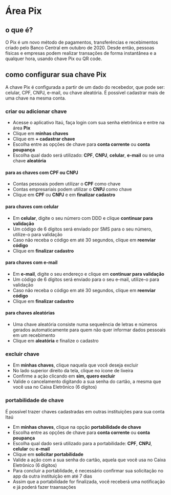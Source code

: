# Área Pix
## o que é? 
O Pix é um novo método de pagamentos, transferências e recebimentos criado pelo Banco Central em outubro de 2020. Desde então, pessoas físicas e empresas podem realizar transações de forma instantânea e a qualquer hora, usando chave Pix ou QR code. 
## como configurar sua chave Pix
A chave Pix é configurada a partir de um dado do recebedor, que pode ser: celular, CPF, CNPJ, e-mail, ou chave aleatória. É possível cadastrar mais de uma chave na mesma conta. 
### criar ou adicionar chave
* Acesse o aplicativo Itaú, faça login com sua senha eletrônica e entre na área **Pix**
* Clique em **minhas chaves**
* Clique em **+ cadastrar chave**
* Escolha entre as opções de chave para **conta corrente** ou **conta poupança**
* Escolha qual dado será utilizado: **CPF**, **CNPJ**, **celular**, **e-mail** ou se uma chave **aleatória**
#### para as chaves com CPF ou CNPJ
* Contas pessoais podem utilizar o **CPF** como chave
* Contas empresariais podem utilizar o **CNPJ** como chave
* Clique em **CPF** ou **CNPJ** e em **finalizar cadastro**
#### para chaves com celular
* Em **celular**, digite o seu número com DDD e clique **continuar para validação**
* Um código de 6 dígitos será enviado por SMS para o seu número, utilize-o para validação
* Caso não receba o código em até 30 segundos, clique em **reenviar código**
* Clique em **finalizar cadastro**
#### para chaves com e-mail
* Em **e-mail**, digite o seu endereço e clique em **continuar para validação**
* Um código de 6 dígitos será enviado para o seu e-mail, utilize-o para validação
* Caso não receba o código em até 30 segundos, clique em **reenviar código**
* Clique em **finalizar cadastro**
#### para chaves aleatórias
* Uma chave aleatória consiste numa sequeência de letras e números gerados automaticamente para quem não quer informar dados pessoais em um recebimento
* Clique em **aleatória** e finalize o cadastro
### excluir chave
* Em **minhas chaves**, clique naquela que você deseja excluir
* No lado superior direito da tela, clique no ícone de lixeira
* Confirme a ação clicando em **sim, quero excluir**
* Valide o cancelamento digitando a sua senha do cartão, a mesma que você usa no Caixa Eletrônico (6 dígitos)
### portabilidade de chave
É possível trazer chaves cadastradas em outras instituições para sua conta Itaú
* Em **minhas chaves**, clique na opção **portabilidade de chave**
* Escolha entre as opções de chave para **conta corrente** ou **conta poupança**
* Escolha qual dado será utilizado para a portabilidade: **CPF**, **CNPJ**, **celular** ou **e-mail**
* Clique em **solicitar portabilidade**
* Valide a ação com a sua senha do cartão, aquela que você usa no Caixa Eletrônico (6 dígitos)
* Para concluir a portablidade, é necessário confirmar sua solicitação no app da outra instituição em até 7 dias
* Assim que a portabilidade for finalizada, você receberá uma notificação e já poderá fazer traansações 
